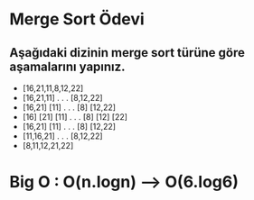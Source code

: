 # Merge Sort Ödevi
## Aşağıdaki dizinin merge sort türüne göre aşamalarını yapınız.

* [16,21,11,8,12,22]
* [16,21,11] . . . [8,12,22]
* [16,21] [11] . . . [8] [12,22]
* [16] [21] [11] . . . [8] [12] [22]
* [16,21] [11] . . . [8] [12,22]
* [11,16,21] . . . [8,12,22]
* [8,11,12,21,22]

# Big O : O(n.logn) --> O(6.log6)

